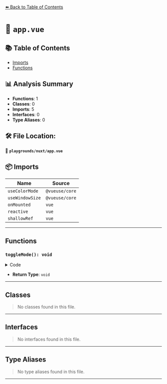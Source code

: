 [⬅️ Back to Table of Contents](../../index.md)

# 📄 `app.vue`

## 📚 Table of Contents

- [Imports](#imports)
- [Functions](#functions)

## 📊 Analysis Summary

- **Functions**: 1
- **Classes**: 0
- **Imports**: 5
- **Interfaces**: 0
- **Type Aliases**: 0

## 🛠️ File Location:
📂 **`playgrounds/nuxt/app.vue`**

## 📦 Imports

| Name | Source |
|------|--------|
| `useColorMode` | `@vueuse/core` |
| `useWindowSize` | `@vueuse/core` |
| `onMounted` | `vue` |
| `reactive` | `vue` |
| `shallowRef` | `vue` |


---

## Functions

### `toggleMode(): void`

<details><summary>Code</summary>

```ts
function toggleMode() {
  state.color = state.color === 'light' ? 'dark' : 'light'
}
```
</details>

- **Return Type**: `void`

---

## Classes

> No classes found in this file.


---

## Interfaces

> No interfaces found in this file.


---

## Type Aliases

> No type aliases found in this file.


---